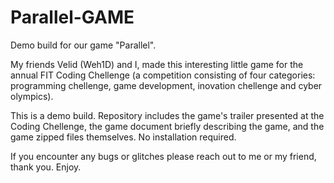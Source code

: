 # Parallel-GAME
Demo build for our game "Parallel". 

My friends Velid (Weh1D) and I, made this interesting little game for the 
annual FIT Coding Chellenge (a competition consisting of four 
categories: programming chellenge, game development, inovation chellenge and cyber olympics).

This is a demo build.
Repository includes the game's trailer presented at the Coding Chellenge, 
the game document briefly describing the game,
and the game zipped files themselves.
No installation required.

If you encounter any bugs or glitches please reach out to me or my friend, thank you.
Enjoy.
